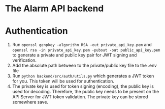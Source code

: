 # The Alarm API backend

# Authentication

1. Run `openssl genpkey -algorithm RSA -out private_api_key.pem` and `openssl rsa -in private_api_key.pem -pubout -out public_api_key.pem`
to generate a private and public key pair for JWT signing and verification.
2. Add the absolute path between to the private/public key file to the .env file
3. Run `python backend/src/auth/utils.py` which generates a JWT token for you. This token will be used for authentication.
4. The private key is used for token signing (encoding), the public key is used for decoding. Therefore, the public key needs to be present on the API Server for JWT token validation.
The private key can be stored somewhere save. 